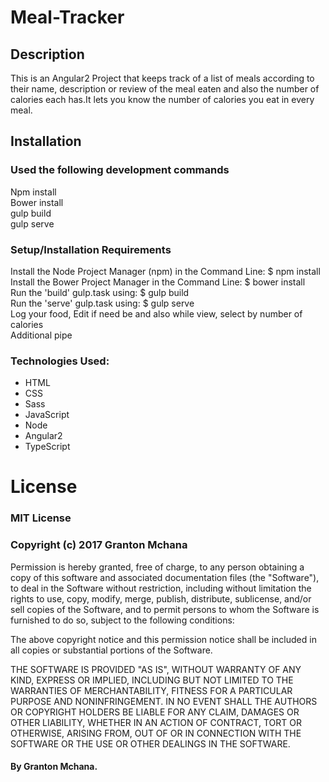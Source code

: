 # Meal-Tracker

## Description

This is an Angular2 Project that keeps track of a list of meals according to their name, description or review of the meal eaten and also the number of calories each has.It lets you know the number of calories you eat in every meal.

## Installation

### Used the following development commands

Npm install<br>
Bower install<br>
gulp build<br>
gulp serve

### Setup/Installation Requirements

Install the Node Project Manager (npm) in the Command Line: $ npm install<br>
Install the Bower Project Manager in the Command Line: $ bower install<br>
Run the 'build' gulp.task using: $ gulp build<br>
Run the 'serve' gulp.task using: $ gulp serve<br>
Log your food, Edit if need be and also while view, select by number of calories<br>
Additional pipe

### Technologies Used:

* HTML
* CSS
* Sass
* JavaScript
* Node
* Angular2
* TypeScript

# License

### MIT License

### Copyright (c) 2017 Granton Mchana

Permission is hereby granted, free of charge, to any person obtaining a copy of this software and associated documentation files (the "Software"), to deal in the Software without restriction, including without limitation the rights to use, copy, modify, merge, publish, distribute, sublicense, and/or sell copies of the Software, and to permit persons to whom the Software is furnished to do so, subject to the following conditions:

The above copyright notice and this permission notice shall be included in all copies or substantial portions of the Software.

THE SOFTWARE IS PROVIDED "AS IS", WITHOUT WARRANTY OF ANY KIND, EXPRESS OR IMPLIED, INCLUDING BUT NOT LIMITED TO THE WARRANTIES OF MERCHANTABILITY, FITNESS FOR A PARTICULAR PURPOSE AND NONINFRINGEMENT. IN NO EVENT SHALL THE AUTHORS OR COPYRIGHT HOLDERS BE LIABLE FOR ANY CLAIM, DAMAGES OR OTHER LIABILITY, WHETHER IN AN ACTION OF CONTRACT, TORT OR OTHERWISE, ARISING FROM, OUT OF OR IN CONNECTION WITH THE SOFTWARE OR THE USE OR OTHER DEALINGS IN THE SOFTWARE.

#### By Granton Mchana.
